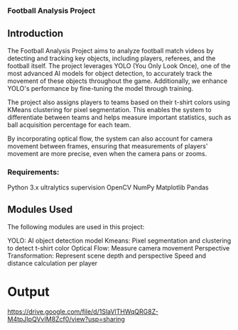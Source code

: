 ### Football Analysis Project

## Introduction
The Football Analysis Project aims to analyze football match videos by detecting and tracking key objects, including players, referees, and the football itself. The project leverages YOLO (You Only Look Once), one of the most advanced AI models for object detection, to accurately track the movement of these objects throughout the game. Additionally, we enhance YOLO's performance by fine-tuning the model through training.

The project also assigns players to teams based on their t-shirt colors using KMeans clustering for pixel segmentation. This enables the system to differentiate between teams and helps measure important statistics, such as ball acquisition percentage for each team.

By incorporating optical flow, the system can also account for camera movement between frames, ensuring that measurements of players' movement are more precise, even when the camera pans or zooms.

### Requirements:

Python 3.x
ultralytics
supervision
OpenCV
NumPy
Matplotlib
Pandas

## Modules Used
The following modules are used in this project:

YOLO: AI object detection model
Kmeans: Pixel segmentation and clustering to detect t-shirt color
Optical Flow: Measure camera movement
Perspective Transformation: Represent scene depth and perspective
Speed and distance calculation per player


# Output
https://drive.google.com/file/d/1SlaVlTHWqQRG8Z-M4tpJIpQVvIM8Zcf0/view?usp=sharing
